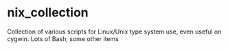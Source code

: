 # nix_collection
Collection of various scripts for Linux/Unix type system use, even useful on cygwin. Lots of Bash, some other items
